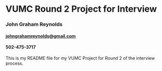 # VUMC Round 2 Project for Interview
### John Graham Reynolds
#### johngrahamreynolds@gmail.com
#### 502-475-3717


This is my README file for my VUMC Project for Round 2 of the interview process.
